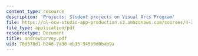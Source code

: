 ```yaml
---
content_type: resource
description: 'Projects: Student projects on Visual Arts Program'
file: https://ol-ocw-studio-app-production.s3.amazonaws.com/courses/4-341-introduction-to-photography-fall-2002/70d578d1b2467a30eb15945b9d0bab9a_andrewcarvey.pdf
file_type: application/pdf
resourcetype: Document
title: andrewcarvey.pdf
uid: 70d578d1-b246-7a30-eb15-945b9d0bab9a
---
```

